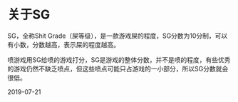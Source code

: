 # 关于SG

SG，全称Shit Grade（屎等级），是一款游戏屎的程度，SG分数为10分制，可以有小数，分数越高，表示屎的程度越高。

喷游戏用SG给喷的游戏打分，SG是游戏的整体分数，并不是喷的程度，有些优秀的游戏仍然不缺乏喷点，但这些喷点可能只占游戏的一小部分，所以SG分数就会很低。



2019-07-21